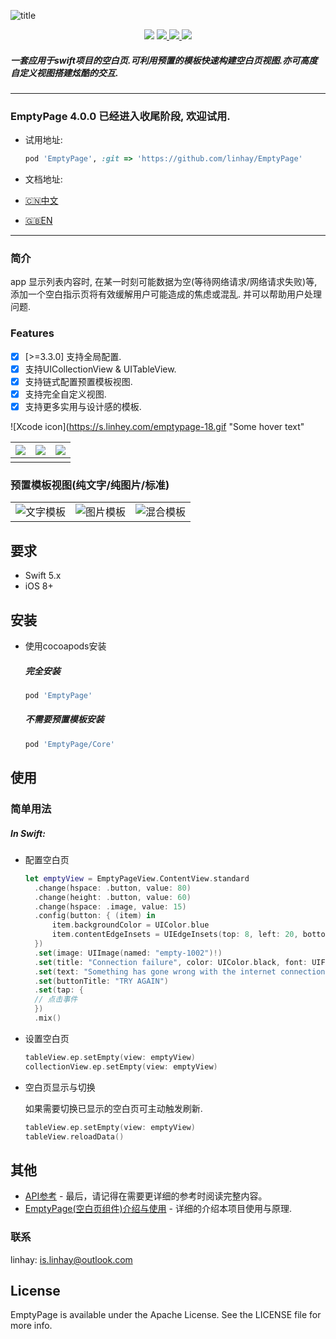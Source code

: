 ![title](https://s.linhey.com/emptypage-17.png)

<p align="center">
  <a href="https://travis-ci.org/linhay/EmptyPage">
    <a href="https://github.com/linhay/EmptyPage/actions?query=workflow%3Abuild"><img src="https://img.shields.io/github/workflow/status/linhay/EmptyPage/build/master?style=for-the-badge"></a>
  </a>
  <a href="https://cocoapods.org/pods/EmptyPage">
    <img src="https://img.shields.io/cocoapods/v/EmptyPage.svg?style=for-the-badge"/>
  </a>
  <a href="https://cocoapods.org/pods/EmptyPage">
    <img src="https://img.shields.io/cocoapods/l/EmptyPage.svg?style=for-the-badge"/>
  </a>
  <a href="https://cocoapods.org/pods/EmptyPage">
    <img src="https://img.shields.io/cocoapods/p/EmptyPage.svg?style=for-the-badge"/>
  </a>
</p>

##### 一套应用于swift项目的空白页.可利用预置的模板快速构建空白页视图.亦可高度自定义视图搭建炫酷的交互.

---

### EmptyPage 4.0.0 已经进入收尾阶段, 欢迎试用.

- 试用地址:

  ```ruby
  pod 'EmptyPage', :git => 'https://github.com/linhay/EmptyPage'
  ```

- 文档地址:

- [🇨🇳中文](https://github.com/linhay/EmptyPage/blob/master/4.0.0-README-CN.md)

- [🇬🇧EN](https://github.com/linhay/EmptyPage/blob/master/4.0.0-README-EN.md)

---



### 简介

app 显示列表内容时, 在某一时刻可能数据为空(等待网络请求/网络请求失败)等, 添加一个空白指示页将有效缓解用户可能造成的焦虑或混乱. 并可以帮助用户处理问题.


### Features

- [x] [>=3.3.0] 支持全局配置.
- [x] 支持UICollectionView & UITableView.
- [x] 支持链式配置预置模板视图.
- [x] 支持完全自定义视图.
- [x] 支持更多实用与设计感的模板.

![Xcode icon](https://s.linhey.com/emptypage-18.gif "Some hover text"


| ![](https://s.linhey.com/emptypage-10.gif) | ![](https://s.linhey.com/emptypage-12.gif) | ![](https://s.linhey.com/emptypage-11.gif) |
| :----------------------------------------: | :----------------------------------------: | ------------------------------------------ |
|                                            |                                            |                                            |

### 预置模板视图(纯文字/纯图片/标准)

|                                                    |                                                    |                                                    |
| -------------------------------------------------- | -------------------------------------------------- | -------------------------------------------------- |
| ![文字模板](https://s.linhey.com/emptypage-13.png) | ![图片模板](https://s.linhey.com/emptypage-14.png) | ![混合模板](https://s.linhey.com/emptypage-15.png) |

## 要求

- Swift 5.x
- iOS 8+

## 安装

- 使用cocoapods安装

  ##### 完全安装

  ```ruby
  pod 'EmptyPage'
  ```

  ##### 不需要预置模板安装

  ```ruby
  pod 'EmptyPage/Core'
  ```

## 使用

### 简单用法

##### In Swift:

- 配置空白页

  ```swift
  let emptyView = EmptyPageView.ContentView.standard
  	.change(hspace: .button, value: 80)
  	.change(height: .button, value: 60)
  	.change(hspace: .image, value: 15)
  	.config(button: { (item) in
  		item.backgroundColor = UIColor.blue
  		item.contentEdgeInsets = UIEdgeInsets(top: 8, left: 20, bottom: 8, right: 20)
  	})
  	.set(image: UIImage(named: "empty-1002")!)
  	.set(title: "Connection failure", color: UIColor.black, font: UIFont.boldSystemFont(ofSize: 24))
  	.set(text: "Something has gone wrong with the internet connection. Let's give it another shot.", color: UIColor.black, font: UIFont.systemFont(ofSize: 15))
  	.set(buttonTitle: "TRY AGAIN")
  	.set(tap: {
  	// 点击事件
  	})
  	.mix()
  ```

- 设置空白页

  ```swift
  tableView.ep.setEmpty(view: emptyView)
  collectionView.ep.setEmpty(view: emptyView)
  ```

- 空白页显示与切换

  如果需要切换已显示的空白页可主动触发刷新.

  ```swift
  tableView.ep.setEmpty(view: emptyView)
  tableView.reloadData()
  ```

## 其他

- [API参考](https://linhay.github.io/EmptyPage/) - 最后，请记得在需要更详细的参考时阅读完整内容。
- [EmptyPage(空白页组件)介绍与使用](https://www.linhey.com/2018/01/28/[iOS]EmptyPage(%E7%A9%BA%E7%99%BD%E9%A1%B5%E7%BB%84%E4%BB%B6)%E4%BB%8B%E7%BB%8D%E4%B8%8E%E4%BD%BF%E7%94%A8/) - 详细的介绍本项目使用与原理.

### 联系

linhay: is.linhay@outlook.com

## License

EmptyPage is available under the Apache License. See the LICENSE file for more info.
